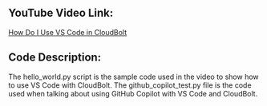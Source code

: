 ## YouTube Video Link:

[How Do I Use VS Code in CloudBolt](https://www.youtube.com/watch?v=u8vjEMXPnY4&list=PLGLC4DTwkytPhA7366eQ-xvWMVlf962Nk&index=7&ab_channel=CloudBoltSoftware)

## Code Description:
The hello_world.py script is the sample code used in the video to show how to use VS Code with CloudBolt. The github_copilot_test.py file is the code used when talking about using GitHub Copilot with VS Code and CloudBolt.
